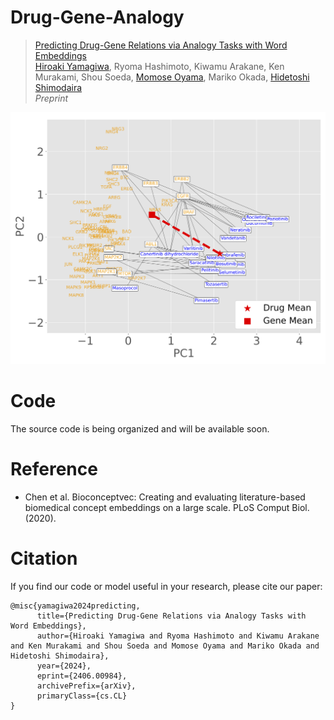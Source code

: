 # Drug-Gene-Analogy

> [Predicting Drug-Gene Relations via Analogy Tasks with Word Embeddings](https://arxiv.org/abs/2406.00984)                 
> [Hiroaki Yamagiwa](https://ymgw55.github.io/), Ryoma Hashimoto, Kiwamu Arakane, Ken Murakami, Shou Soeda, [Momose Oyama](https://momoseoyama.github.io/), Mariko Okada, [Hidetoshi Shimodaira](http://stat.sys.i.kyoto-u.ac.jp/members/shimo/)                 
> *Preprint*

![Fig. 2](assets/fig2a.png)

# Code
The source code is being organized and will be available soon. 

# Reference
- Chen et al. Bioconceptvec: Creating and evaluating literature-based biomedical concept embeddings on a large scale. PLoS Comput Biol. (2020).

# Citation
If you find our code or model useful in your research, please cite our paper:

```
@misc{yamagiwa2024predicting,
      title={Predicting Drug-Gene Relations via Analogy Tasks with Word Embeddings}, 
      author={Hiroaki Yamagiwa and Ryoma Hashimoto and Kiwamu Arakane and Ken Murakami and Shou Soeda and Momose Oyama and Mariko Okada and Hidetoshi Shimodaira},
      year={2024},
      eprint={2406.00984},
      archivePrefix={arXiv},
      primaryClass={cs.CL}
}
```